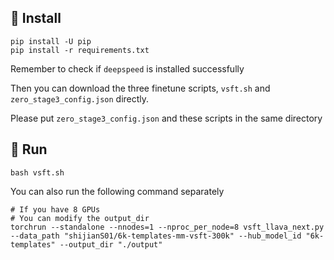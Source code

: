 ## 🌟 Install
```
pip install -U pip
pip install -r requirements.txt
```
Remember to check if ```deepspeed``` is installed successfully

Then you can download the three finetune scripts, ```vsft.sh``` and ```zero_stage3_config.json``` directly.

Please put ```zero_stage3_config.json``` and these scripts in the same directory

## 🌟 Run
```
bash vsft.sh
```
You can also run the following command separately
```
# If you have 8 GPUs
# You can modify the output_dir
torchrun --standalone --nnodes=1 --nproc_per_node=8 vsft_llava_next.py --data_path "shijianS01/6k-templates-mm-vsft-300k" --hub_model_id "6k-templates" --output_dir "./output"
```